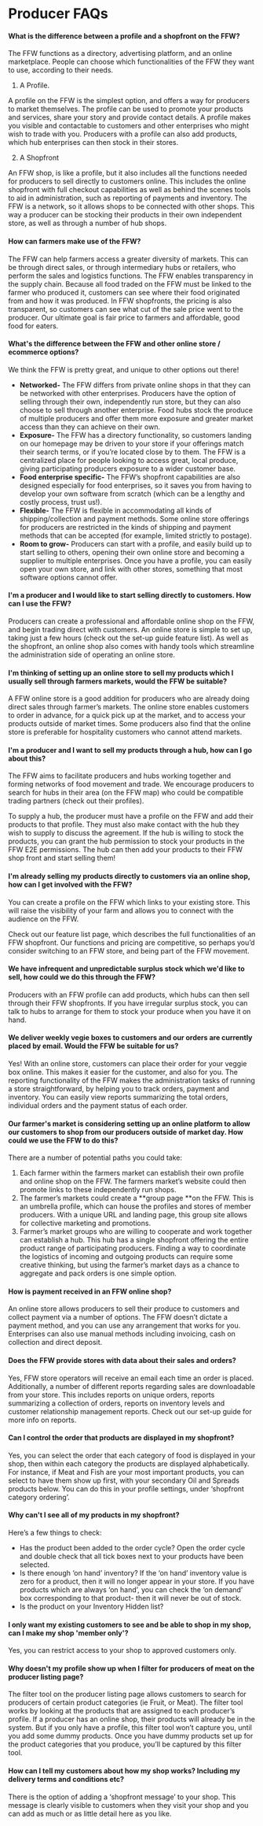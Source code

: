 # Producer FAQs

#### What is the difference between a profile and a shopfront on the FFW?

The FFW functions as a directory, advertising platform, and an online marketplace. People can choose which functionalities of the FFW they want to use, according to their needs.

1. A Profile.

A profile on the FFW is the simplest option, and offers a way for producers to market themselves. The profile can be used to promote your products and services, share your story and provide contact details. A profile makes you visible and contactable to customers and other enterprises who might wish to trade with you. Producers with a profile can also add products, which hub enterprises can then stock in their stores.

   2.  A Shopfront

An FFW shop, is like a profile, but it also includes all the functions needed for producers to sell directly to customers online. This includes the online shopfront with full checkout capabilities as well as behind the scenes tools to aid in administration, such as reporting of payments and inventory. The FFW is a network, so it allows shops to be connected with other shops. This way a producer can be stocking their products in their own independent store, as well as through a number of hub shops.

#### How can farmers make use of the FFW?

The FFW can help farmers access a greater diversity of markets. This can be through direct sales, or through intermediary hubs or retailers, who perform the sales and logistics functions. The FFW enables transparency in the supply chain. Because all food traded on the FFW must be linked to the farmer who produced it, customers can see where their food originated from and how it was produced. In FFW shopfronts, the pricing is also transparent, so customers can see what cut of the sale price went to the producer. Our ultimate goal is fair price to farmers and affordable, good food for eaters.

#### What's the difference between the FFW and other online store / ecommerce options?

We think the FFW is pretty great, and unique to other options out there!

* **Networked-**
  The FFW differs from private online shops in that they can be networked with other enterprises. Producers have the option of selling through their own, independently run store, but they can also choose to sell through another enterprise. Food hubs stock the produce of multiple producers and offer them more exposure and greater market access than they can achieve on their own.
* **Exposure-**
  The FFW has a directory functionality, so customers landing on our homepage may be driven to your store if your offerings match their search terms, or if you’re located close by to them. The FFW is a centralized place for people looking to access great, local produce, giving participating producers exposure to a wider customer base.
* **Food enterprise specific-**
  The FFW’s shopfront capabilities are also designed especially for food enterprises, so it saves you from having to develop your own software from scratch \(which can be a lengthy and costly process, trust us!\).
* **Flexible-**
  The FFW is flexible in accommodating all kinds of shipping/collection and payment methods. Some online store offerings for producers are restricted in the kinds of shipping and payment methods that can be accepted \(for example, limited strictly to postage\).
* **Room to grow-**
  Producers can start with a profile, and easily build up to start selling to others, opening their own online store and becoming a supplier to multiple enterprises. Once you have a profile, you can easily open your own store, and link with other stores, something that most software options cannot offer.

#### I'm a producer and I would like to start selling directly to customers. How can I use the FFW?

Producers can create a professional and affordable online shop on the FFW, and begin trading direct with customers. An online store is simple to set up, taking just a few hours \(check out the set-up guide feature list\). As well as the shopfront, an online shop also comes with handy tools which streamline the administration side of operating an online store.

#### I'm thinking of setting up an online store to sell my products which I usually sell through farmers markets, would the FFW be suitable?

A FFW online store is a good addition for producers who are already doing direct sales through farmer’s markets. The online store enables customers to order in advance, for a quick pick up at the market, and to access your products outside of market times. Some producers also find that the online store is preferable for hospitality customers who cannot attend markets.

#### I'm a producer and I want to sell my products through a hub, how can I go about this?

The FFW aims to facilitate producers and hubs working together and forming networks of food movement and trade. We encourage producers to search for hubs in their area \(on the FFW map\) who could be compatible trading partners \(check out their profiles\).

To supply a hub, the producer must have a profile on the FFW and add their products to that profile. They must also make contact with the hub they wish to supply to discuss the agreement. If the hub is willing to stock the products, you can grant the hub permission to stock your products in the FFW E2E permissions. The hub can then add your products to their FFW shop front and start selling them!

#### I'm already selling my products directly to customers via an online shop, how can I get involved with the FFW?

You can create a profile on the FFW which links to your existing store. This will raise the visibility of your farm and allows you to connect with the audience on the FFW.

Check out our feature list page, which describes the full functionalities of an FFW shopfront. Our functions and pricing are competitive, so perhaps you’d consider switching to an FFW store, and being part of the FFW movement.

#### We have infrequent and unpredictable surplus stock which we'd like to sell, how could we do this through the FFW?

Producers with an FFW profile can add products, which hubs can then sell through their FFW shopfronts. If you have irregular surplus stock, you can talk to hubs to arrange for them to stock your produce when you have it on hand.

#### We deliver weekly vegie boxes to customers and our orders are currently placed by email. Would the FFW be suitable for us?

Yes! With an online store, customers can place their order for your veggie box online. This makes it easier for the customer, and also for you. The reporting functionality of the FFW makes the administration tasks of running a store straightforward, by helping you to track orders, payment and inventory. You can easily view reports summarizing the total orders, individual orders and the payment status of each order.

#### Our farmer's market is considering setting up an online platform to allow our customers to shop from our producers outside of market day. How could we use the FFW to do this?

There are a number of potential paths you could take:

1. Each farmer within the farmers market can establish their own profile and online shop on the FFW. The farmers market’s website could then promote links to these independently run shops.
2. The farmer’s markets could create a **group page **on the FFW. This is an umbrella profile, which can house the profiles and stores of member producers. With a unique URL and landing page, this group site allows for collective marketing and promotions.
3. Farmer’s market groups who are willing to cooperate and work together can establish a hub. This hub has a single shopfront offering the entire product range of participating producers. Finding a way to coordinate the logistics of incoming and outgoing products can require some creative thinking, but using the farmer’s market days as a chance to aggregate and pack orders is one simple option.

#### How is payment received in an FFW online shop?

An online store allows producers to sell their produce to customers and collect payment via a number of options. The FFW doesn’t dictate a payment method, and you can use any arrangement that works for you. Enterprises can also use manual methods including invoicing, cash on collection and direct deposit.

#### Does the FFW provide stores with data about their sales and orders?

Yes, FFW store operators will receive an email each time an order is placed. Additionally, a number of different reports regarding sales are downloadable from your store. This includes reports on unique orders, reports summarizing a collection of orders, reports on inventory levels and  customer relationship management reports. Check out our set-up guide for more info on reports.

#### Can I control the order that products are displayed in my shopfront?

Yes, you can select the order that each category of food is displayed in your shop, then within each category the products are displayed alphabetically. For instance, if Meat and Fish are your most important products, you can select to have them show up first, with your secondary Oil and Spreads products below. You can do this in  your profile settings, under ‘shopfront category ordering’.

#### Why can't I see all of my products in my shopfront?

Here’s a few things to check:

* Has the product been added to the order cycle? Open the order cycle and double check that all tick boxes next to your products have been selected.
* Is there enough ‘on hand’ inventory? If the ‘on hand’ inventory value is zero for a product, then it will no longer appear in your store. If you have products which are always ‘on hand’, you can check the ‘on demand’ box corresponding to that product- then it will never be out of stock.
* Is the product on your Inventory Hidden list?

#### I only want my existing customers to see and be able to shop in my shop, can I make my shop 'member only'?

Yes, you can restrict access to your shop to approved customers only.

#### Why doesn't my profile show up when I filter for producers of meat on the producer listing page?

The filter tool on the producer listing page allows customers to search for producers of certain product categories \(ie Fruit, or Meat\). The filter tool works by looking at the products that are assigned to each producer’s profile. If a producer has an online shop, their products will already be in the system. But if you only have a profile, this filter tool won’t capture you, until you add some dummy products. Once you have dummy products set up for the product categories that you produce, you’ll be captured by this filter tool.

#### How can I tell my customers about how my shop works? Including my delivery terms and conditions etc?

There is the option of adding a ‘shopfront message’ to your shop. This message is clearly visible to customers when they visit your shop and you can add as much or as little detail here as you like.

